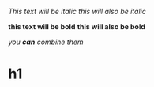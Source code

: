 *This text will be italic*
_this will also be italic_

**this text will be bold**
__this will also be bold__

_you **can** combine them_

# h1
